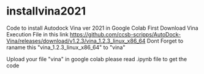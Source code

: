 # installvina2021
Code to install Autodock Vina ver 2021 in Google Colab
First Download Vina Execution File in this link https://github.com/ccsb-scripps/AutoDock-Vina/releases/download/v1.2.3/vina_1.2.3_linux_x86_64
Dont Forget to raname this "vina_1.2.3_linux_x86_64" to "vina"

Upload your file "vina" in google colab 
please read .ipynb file to get the code


